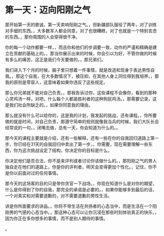# 第一天：迈向阳刚之气

那开始第一天的歌诚，第一天卖响阳刚之气。，但新疆部队服役了两年，对了训练对手细的东西。，大多数军人都会同意，对了也很糟糕，对了也就是一个特别言虑的东西。，那你周围的人会穿得很干净。

你的每一个动作都要一样，，而且你和他们的步调要一致，动作的严谨和精确是建立在贡献的基础上的。，那当你展示出来的时候，你会引以为好，不管你做的时候有多么的痛苦，这正是我们今天要做的。，那兄弟们。

我们进入下个月的时候，脑子里只想着一件事情，就是改造和现身于表达男性自我。，那这个自我，在大多数情况下，被压抑，在其他人身上同位得到我培养。，那我的原则是零容人，这意味着如果你违反了这些规定。

那么你兄弟就不能对自己负责。，那我告诉过你，这些课程不会像你，看到的那种心灵鸡汤一样，对吧，什么每个人都是胜利者的这种狗屁鸡汤。，那需要记录，这是我们社会所缺乏的。，如果你同意我的理由。

那么就没有什么可以给你的，这是我的计划，我发起的挑战，还有课程。，你所要做的就是时间，对自己负责，那遵守简单的规则就像我当兵的时候，我们大队长会经常说的一句，，闭嘴去做，总有一天，你会知道为什么的。。

那今天的课程主要就是介绍，还有一些解释，还有一些在你的自我回归道路上第一步，你已经在31天的自我回归中卖出了第一步，，你需要，现在需要理解一些东西，你为这次挑战设定了结构，你决定你的目标是什么。

你决定他们是否合法，你不是来评判或者讨论你该做什么的。，那阳刚之气的男人独自走在他们的道路上，你是你的评判者，明天会变得更加个性化。，记住，你不是你以前面对过的任何事情。

那今天的这场客的目的只是带你贪官一下战场。，你现在知道什么是对你的期望，什么是你得到了你的自我，那完全的承诺是必要的。，如果你能够多到最后的话，一个对真实和对需要道歉的，对不需要道歉的男性生活。

讲是你所面要求的讲品。，你将不带生活在共扬者的心态当中，而是生活在一个阳刚男的气感的心态当中。，那这种心态可以让你沉浸在那些时刻体验真正的快乐，，因为你正在多你想多的事情，而不是别人期待的事情。

。